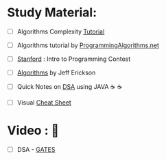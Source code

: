 # Study Material: 
- [ ] Algorithms Complexity [Tutorial](http://discrete.gr/complexity/)
- [ ] Algorithms tutorial by [ProgrammingAlgorithms.net](https://www.programming-algorithms.net/)
- [ ] [Stanford](https://web.stanford.edu/class/cs97si/) : Intro to Programming Contest
- [ ] [Algorithms](http://jeffe.cs.illinois.edu/teaching/algorithms/) by Jeff Erickson

- [ ] Quick Notes on [DSA](https://sites.google.com/site/bassamhaddadsite/lecture-notes-Data-Structures-Java) using JAVA :coffee: :coffee: 

- [ ] Visual [Cheat Sheet](https://sinon.org/algorithms/)

# Video : :movie_camera:
- [ ] DSA - [GATES](https://www.youtube.com/playlist?list=PLsFENPUZBqipuTJXgm7xAOR0UnY_8OY07)
